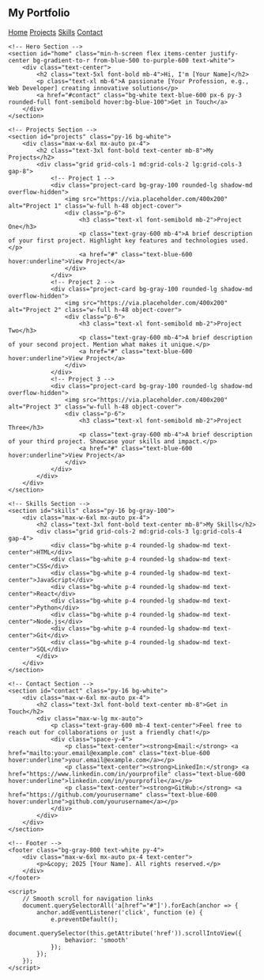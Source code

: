 <!DOCTYPE html>
<html lang="en">
<head>
    <meta charset="UTF-8">
    <meta name="viewport" content="width=device-width, initial-scale=1.0">
    <title>My Portfolio</title>
    <script src="https://cdn.tailwindcss.com"></script>
    <style>
        .project-card {
            transition: transform 0.3s ease-in-out;
        }
        .project-card:hover {
            transform: scale(1.05);
        }
        .smooth-scroll {
            scroll-behavior: smooth;
        }
    </style>
</head>
<body class="bg-gray-100 font-sans text-gray-800 smooth-scroll">
    <!-- Navigation -->
    <nav class="bg-white shadow-md fixed w-full top-0 z-10">
        <div class="max-w-6xl mx-auto px-4 py-4 flex justify-between items-center">
            <h1 class="text-2xl font-bold text-blue-600">My Portfolio</h1>
            <div class="space-x-4">
                <a href="#home" class="text-gray-600 hover:text-blue-600">Home</a>
                <a href="#projects" class="text-gray-600 hover:text-blue-600">Projects</a>
                <a href="#skills" class="text-gray-600 hover:text-blue-600">Skills</a>
                <a href="#contact" class="text-gray-600 hover:text-blue-600">Contact</a>
            </div>
        </div>
    </nav>

    <!-- Hero Section -->
    <section id="home" class="min-h-screen flex items-center justify-center bg-gradient-to-r from-blue-500 to-purple-600 text-white">
        <div class="text-center">
            <h2 class="text-5xl font-bold mb-4">Hi, I'm [Your Name]</h2>
            <p class="text-xl mb-6">A passionate [Your Profession, e.g., Web Developer] creating innovative solutions</p>
            <a href="#contact" class="bg-white text-blue-600 px-6 py-3 rounded-full font-semibold hover:bg-blue-100">Get in Touch</a>
        </div>
    </section>

    <!-- Projects Section -->
    <section id="projects" class="py-16 bg-white">
        <div class="max-w-6xl mx-auto px-4">
            <h2 class="text-3xl font-bold text-center mb-8">My Projects</h2>
            <div class="grid grid-cols-1 md:grid-cols-2 lg:grid-cols-3 gap-8">
                <!-- Project 1 -->
                <div class="project-card bg-gray-100 rounded-lg shadow-md overflow-hidden">
                    <img src="https://via.placeholder.com/400x200" alt="Project 1" class="w-full h-48 object-cover">
                    <div class="p-6">
                        <h3 class="text-xl font-semibold mb-2">Project One</h3>
                        <p class="text-gray-600 mb-4">A brief description of your first project. Highlight key features and technologies used.</p>
                        <a href="#" class="text-blue-600 hover:underline">View Project</a>
                    </div>
                </div>
                <!-- Project 2 -->
                <div class="project-card bg-gray-100 rounded-lg shadow-md overflow-hidden">
                    <img src="https://via.placeholder.com/400x200" alt="Project 2" class="w-full h-48 object-cover">
                    <div class="p-6">
                        <h3 class="text-xl font-semibold mb-2">Project Two</h3>
                        <p class="text-gray-600 mb-4">A brief description of your second project. Mention what makes it unique.</p>
                        <a href="#" class="text-blue-600 hover:underline">View Project</a>
                    </div>
                </div>
                <!-- Project 3 -->
                <div class="project-card bg-gray-100 rounded-lg shadow-md overflow-hidden">
                    <img src="https://via.placeholder.com/400x200" alt="Project 3" class="w-full h-48 object-cover">
                    <div class="p-6">
                        <h3 class="text-xl font-semibold mb-2">Project Three</h3>
                        <p class="text-gray-600 mb-4">A brief description of your third project. Showcase your skills and impact.</p>
                        <a href="#" class="text-blue-600 hover:underline">View Project</a>
                    </div>
                </div>
            </div>
        </div>
    </section>

    <!-- Skills Section -->
    <section id="skills" class="py-16 bg-gray-100">
        <div class="max-w-6xl mx-auto px-4">
            <h2 class="text-3xl font-bold text-center mb-8">My Skills</h2>
            <div class="grid grid-cols-2 md:grid-cols-3 lg:grid-cols-4 gap-4">
                <div class="bg-white p-4 rounded-lg shadow-md text-center">HTML</div>
                <div class="bg-white p-4 rounded-lg shadow-md text-center">CSS</div>
                <div class="bg-white p-4 rounded-lg shadow-md text-center">JavaScript</div>
                <div class="bg-white p-4 rounded-lg shadow-md text-center">React</div>
                <div class="bg-white p-4 rounded-lg shadow-md text-center">Python</div>
                <div class="bg-white p-4 rounded-lg shadow-md text-center">Node.js</div>
                <div class="bg-white p-4 rounded-lg shadow-md text-center">Git</div>
                <div class="bg-white p-4 rounded-lg shadow-md text-center">SQL</div>
            </div>
        </div>
    </section>

    <!-- Contact Section -->
    <section id="contact" class="py-16 bg-white">
        <div class="max-w-6xl mx-auto px-4">
            <h2 class="text-3xl font-bold text-center mb-8">Get in Touch</h2>
            <div class="max-w-lg mx-auto">
                <p class="text-gray-600 mb-4 text-center">Feel free to reach out for collaborations or just a friendly chat!</p>
                <div class="space-y-4">
                    <p class="text-center"><strong>Email:</strong> <a href="mailto:your.email@example.com" class="text-blue-600 hover:underline">your.email@example.com</a></p>
                    <p class="text-center"><strong>LinkedIn:</strong> <a href="https://www.linkedin.com/in/yourprofile" class="text-blue-600 hover:underline">linkedin.com/in/yourprofile</a></p>
                    <p class="text-center"><strong>GitHub:</strong> <a href="https://github.com/yourusername" class="text-blue-600 hover:underline">github.com/yourusername</a></p>
                </div>
            </div>
        </div>
    </section>

    <!-- Footer -->
    <footer class="bg-gray-800 text-white py-4">
        <div class="max-w-6xl mx-auto px-4 text-center">
            <p>&copy; 2025 [Your Name]. All rights reserved.</p>
        </div>
    </footer>

    <script>
        // Smooth scroll for navigation links
        document.querySelectorAll('a[href^="#"]').forEach(anchor => {
            anchor.addEventListener('click', function (e) {
                e.preventDefault();
                document.querySelector(this.getAttribute('href')).scrollIntoView({
                    behavior: 'smooth'
                });
            });
        });
    </script>
</body>
</html>
